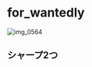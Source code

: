 # for_wantedly
![img_0564](https://user-images.githubusercontent.com/20876842/40616465-214bc326-62c6-11e8-9677-29bcc5cb51f5.PNG)
## シャープ2つ


